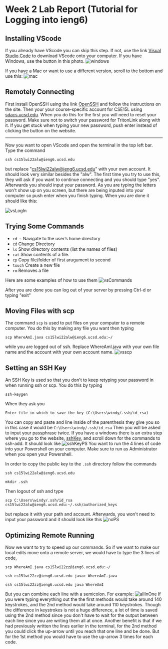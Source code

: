 # Week 2 Lab Report (Tutorial for Logging into ieng6)

## Installing VScode
If you already have VScode you can skip this step. If not, use the link [Visual Studio Code](https://code.visualstudio.com/) to download VScode onto your computer. 
If you have Windows, use the button in this photo.
![windows](photos/vsWindows.PNG)

If you have a Mac or want to use a different version, scroll to the bottom and use this:
![mac](photos/vsOther.PNG)

## Remotely Connecting
First install OpenSSH using the link [OpenSSH](https://docs.microsoft.com/en-us/windows-server/administration/openssh/openssh_install_firstuse) and follow the instructions on the site. Then your your course-specific account for CSE15L using [sdacs.ucsd.edu](https://sdacs.ucsd.edu/~icc/index.php). When you do this for the first you will need to reset your password. Make sure not to switch your password for TritonLink along with it. If you get stuck when typing your new password, push enter instead of clicking the button on the website.

---

Now you want to open VScode and open the terminal in the top left bar. Type the command 
```
ssh cs15lwi22alw@ieng6.ucsd.edu
```
but replace "cs15lwi22alw@ieng6.ucsd.edu" with your own account. It should look very similar besides the "alw". The first time you try to use this, they will ask if you want to continue connecting and you should type "yes". Afterwards you should input your password. As you are typing the letters won't show up on you screen, but there are being inputed into your computer so push enter when you finish typing. When you are done it should like this:

![vsLogIn](photos/vsLogIn.PNG)

## Trying Some Commands
- `cd ~`  Navigate to the user’s home directory
- `cd` Change Directory
- `ls`	Show directory contents (list the names of files)
- `cat`	Show contents of a file.
- `cp`	Copy file/folder of first arugument to second
- `touch` Create a new file
- `rm` Removes a file

Here are some examples of how to use them
![vsCommands](photos/vsCommands.PNG)

After you are done you can log out of your server by pressing Ctrl-d or typing "exit"
## Moving Files with scp
The command `scp` is used to put files on your computer to a remote computer. You do this by making any file you want then typing
```
scp WhereAmI.java cs15lwi22alw@ieng6.ucsd.edu:~/
```
while you are logged out of ssh. Replace WhereAmI.java with your own file name and the account with your own account name.
![vsscp](photos/vsscp.PNG)
## Setting an SSH Key
An SSH Key is used so that you don't to keep retyping your password in when running ssh or scp. You do this by typing
```
ssh-keygen
```
When they ask you
```
Enter file in which to save the key (C:\Users\windy/.ssh/id_rsa)
```
You can copy and paste and line inside of the parenthesis they give you so in this case it would be `C:\Users\windy/.ssh/id_rsa`
Then you will be asked to input your passphrase twice. If you have a windows there is an extra step where you go to the website, [sshKey](https://docs.microsoft.com/en-us/windows-server/administration/openssh/openssh_keymanagement#user-key-generation), and scroll down for the commands to ssh-add. It should look like 
![sshKeyPS](photos/sshKeyPS.PNG)
You want to run the 4 lines of code into your Powershell on your computer. Make sure to run as Administrator when you open your Powershell.

In order to copy the public key to the `.ssh` directory follow the commands

`ssh cs15lwi22alw@ieng6.ucsd.edu`

`mkdir .ssh`

Then logout of ssh and type

`scp C:\Users\windy/.ssh/id_rsa cs15lwi22alw@ieng6.ucsd.edu:~/.ssh/authorized_keys`

but replace it with your path and account.
Afterwards, you won't need to input your password and it should look like this
![noPS](photos/noPS.PNG)
## Optimizing Remote Running
Now we want to try to speed up our commands. So if we want to make our local edits move onto a remote server, we would have to type the 3 lines of code, 

`scp WhereAmI.java cs15lwi22zz@ieng6.ucsd.edu:~/` 

`ssh cs15lwi22zz@ieng6.ucsd.edu javac WhereAmI.java`  

`ssh cs15lwi22zz@ieng6.ucsd.edu java WhereAmI` 

But you can combine each line with a semicolon. For example:
![allInOne](photos/allInOne.PNG)
If you were typing everything out the the first methods would take around 140 keystrokes, and the 2nd method would take around 110 keystrokes. Though the difference in keystrokes is not a huge difference, a lot of time is saved using the 2nd method since you don't have to wait for the output between each line since you are writing them all at once. Another benefit is that if we had previously written the lines earlier in the terminal, for the 2nd method you could click the up-arrow until you reach that one line and be done. But for the 1st method you would have to use the up-arrow 3 times for each code.

